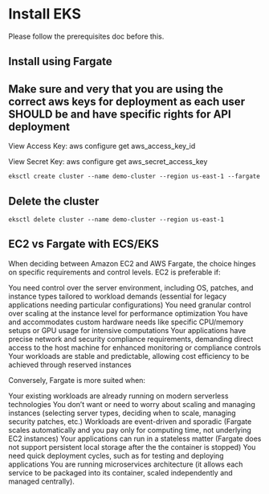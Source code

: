 # Install EKS

Please follow the prerequisites doc before this.

## Install using Fargate

## Make sure and very that you are using the correct aws keys for deployment as each user SHOULD be and have specific rights for API deployment

View Access Key: aws configure get aws_access_key_id 

View Secret Key: aws configure get aws_secret_access_key

```
eksctl create cluster --name demo-cluster --region us-east-1 --fargate
```

## Delete the cluster

```
eksctl delete cluster --name demo-cluster --region us-east-1
```


## EC2 vs Fargate with ECS/EKS

When deciding between Amazon EC2 and AWS Fargate, the choice hinges on specific requirements and control levels. EC2 is preferable if:

You need control over the server environment, including OS, patches, and instance types tailored to workload demands (essential for legacy applications needing particular configurations)
You need granular control over scaling at the instance level for performance optimization
You have and accommodates custom hardware needs like specific CPU/memory setups or GPU usage for intensive computations
Your applications have precise network and security compliance requirements, demanding direct access to the host machine for enhanced monitoring or compliance controls
Your workloads are stable and predictable, allowing cost efficiency to be achieved through reserved instances
 

Conversely, Fargate is more suited when:

Your existing workloads are already running on modern serverless technologies
You don’t want or need to worry about scaling and managing instances (selecting server types, deciding when to scale, managing security patches, etc.)
Workloads are event-driven and sporadic (Fargate scales automatically and you pay only for computing time, not underlying EC2 instances)
Your applications can run in a stateless matter (Fargate does not support persistent local storage after the the container is stopped)
You need quick deployment cycles, such as for testing and deploying applications
You are running microservices architecture (it allows each service to be packaged into its container, scaled independently and managed centrally).


